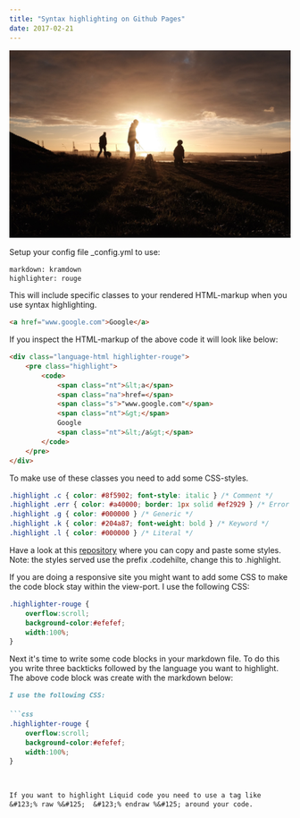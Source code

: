 ```yaml
---
title: "Syntax highlighting on Github Pages"
date: 2017-02-21
---
```


![Up on the hill](/images/2016-12-13-the-hill.jpeg)

Setup your config file _config.yml to use:
``` 
markdown: kramdown
highlighter: rouge
```

This will include specific classes to your rendered HTML-markup when you use syntax highlighting. 

```html
<a href="www.google.com">Google</a>
```	

If you inspect the HTML-markup of the above code it will look like below:

```html
<div class="language-html highlighter-rouge">
	<pre class="highlight">
		<code>
			<span class="nt">&lt;a</span> 
			<span class="na">href=</span>
			<span class="s">"www.google.com"</span>
			<span class="nt">&gt;</span>
			Google
			<span class="nt">&lt;/a&gt;</span>
		</code>
	</pre>
</div>
```

To make use of these classes you need to add some CSS-styles.

```css
.highlight .c { color: #8f5902; font-style: italic } /* Comment */
.highlight .err { color: #a40000; border: 1px solid #ef2929 } /* Error */
.highlight .g { color: #000000 } /* Generic */
.highlight .k { color: #204a87; font-weight: bold } /* Keyword */
.highlight .l { color: #000000 } /* Literal */
```

Have a look at this [repository](https://github.com/richleland/pygments-css) where you can copy and paste some styles. Note: the styles served use the prefix .codehilte, change this to .highlight.

If you are doing a responsive site you might want to add some CSS to make the code block stay within the view-port. I use the following CSS:

```css
.highlighter-rouge {
	overflow:scroll; 
	background-color:#efefef;
	width:100%;
}
```

Next it's time to write some code blocks in your markdown file. To do this you write three backticks followed by the language you want to highlight. The above code block was create with the markdown below:

```markdown
I use the following CSS:

```css
.highlighter-rouge {
	overflow:scroll; 
	background-color:#efefef;
	width:100%;
}
```
```markdown
```
```

If you want to highlight Liquid code you need to use a tag like &#123;% raw %&#125;  &#123;% endraw %&#125; around your code.
